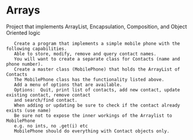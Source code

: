 # Arrays
Project that implements ArrayList, Encapsulation, Composition, and Object Oriented logic

       Create a program that implements a simple mobile phone with the following capabilities.
       Able to store, modify, remove and query contact names.
       You will want to create a separate class for Contacts (name and phone number).
       Create a master class (MobilePhone) that holds the ArrayList of Contacts
       The MobilePhone class has the functionality listed above.
       Add a menu of options that are available.
       Options:  Quit, print list of contacts, add new contact, update existing contact, remove contact
       and search/find contact.
       When adding or updating be sure to check if the contact already exists (use name)
       Be sure not to expose the inner workings of the Arraylist to MobilePhone
       e.g. no ints, no .get(i) etc
       MobilePhone should do everything with Contact objects only.
